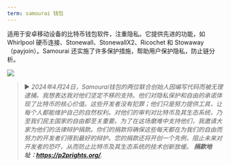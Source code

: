 ```yaml
---
term: samourai 钱包
---
```

适用于安卓移动设备的比特币钱包软件，注重隐私。它提供先进的功能，如 Whirlpool 硬币连接、Stonewall、StonewallX2、Ricochet 和 Stowaway（payjoin）。Samourai 还实施了许多保护措施，帮助用户保护隐私，防止链分析。

![](../../dictionnaire/assets/45.webp)

> ► *2024年4月24日，Samourai钱包的两位联合创始人因编写代码而被无理逮捕。我想表达我对他们坚定不移的支持。他们对隐私保护和自由的承诺体现了比特币的核心价值。这些开发者没有犯罪；他们只是努力提供工具，让每个人都能维护自己的自然权利。对他们的审判对比特币及其生态系统，乃至我们民主国家的自由都至关重要。为了在这场磨难中支持他们，我邀请大家为他们的法律辩护捐款。你们的捐款将确保这些每天都在为我们的自由而努力的开发者们得到最好的辩护。您的捐款还将开创一个先例，阻止未来对开发者的恐吓，从而防止比特币及其生态系统的技术创新放缓。 **捐款地址：https://p2prights.org/**.*
